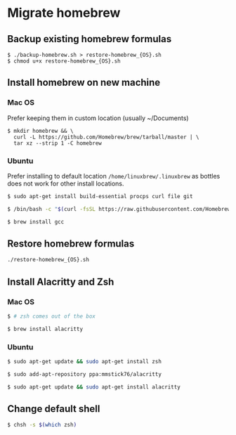 # Migrate homebrew


## Backup existing homebrew formulas

```
$ ./backup-homebrew.sh > restore-homebrew_{OS}.sh
$ chmod u+x restore-homebrew_{OS}.sh
```

## Install homebrew on new machine

### Mac OS

Prefer keeping them in custom location (usually ~/Documents)

```
$ mkdir homebrew && \
  curl -L https://github.com/Homebrew/brew/tarball/master | \
  tar xz --strip 1 -C homebrew
```

### Ubuntu

Prefer installing to default location `/home/linuxbrew/.linuxbrew` as bottles does not work for other install locations.

```sh
$ sudo apt-get install build-essential procps curl file git
```

```sh
$ /bin/bash -c "$(curl -fsSL https://raw.githubusercontent.com/Homebrew/install/HEAD/install.sh)"
```

```sh
$ brew install gcc
```

## Restore homebrew formulas

```sh
./restore-homebrew_{OS}.sh
```

## Install Alacritty and Zsh

### Mac OS

```sh
$ # zsh comes out of the box
```

```sh	
$ brew install alacritty
```
	
### Ubuntu

```sh
$ sudo apt-get update && sudo apt-get install zsh
```	

```sh
$ sudo add-apt-repository ppa:mmstick76/alacritty
```
	
```sh
$ sudo apt-get update && sudo apt-get install alacritty
```
	
## Change default shell

```sh
$ chsh -s $(which zsh)
```

